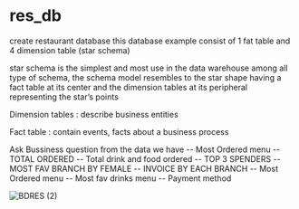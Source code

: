 # res_db

create restaurant database
this database example consist of 1 fat table and 4 dimension table (star schema) 

star schema is the simplest and most use in the data warehouse among all type of schema, the schema model resembles to the star shape having a fact table at its center and the dimension tables at its peripheral representing the star’s points

Dimension tables : describe business entities

Fact table : contain events, facts about a business process


Ask Bussiness question from the data we have
-- Most Ordered menu
-- TOTAL ORDERED
-- Total drink and food ordered
-- TOP 3 SPENDERS
-- MOST FAV BRANCH BY FEMALE
-- INVOICE BY EACH BRANCH
-- Most Ordered menu
-- Most fav drinks menu
-- Payment method


![BDRES (2)](https://user-images.githubusercontent.com/98679146/203039793-b09a6612-54ad-4564-8108-8beb902c1dda.jpg)
